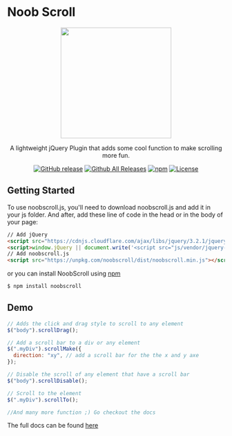 # Noob Scroll
  <center><img src="https://rawgit.com/arguiot/NoobScroll/master/docs/img/noobscroll-logo.svg" width="256">

A lightweight jQuery Plugin that adds some cool function to make scrolling more fun.

[![GitHub release](https://img.shields.io/github/release/arguiot/NoobScroll.svg)](https://github.com/arguiot/NoobScroll/releases)
[![Github All Releases](https://img.shields.io/github/downloads/arguiot/NoobScroll/total.svg)](https://github.com/arguiot/NoobScroll/)
[![npm](https://img.shields.io/npm/dt/noobscroll.svg)](https://www.npmjs.com/package/noobscroll)
[![License](https://img.shields.io/github/license/arguiot/NoobScroll.svg)](LICENSE)
  

</center>

## Getting Started

To use noobscroll.js, you'll need to download noobscroll.js and add it in your js folder. And after, add these line of code in the head or in the body of your page:
```html
// Add jQuery
<script src="https://cdnjs.cloudflare.com/ajax/libs/jquery/3.2.1/jquery.min.js"></script>
<script>window.jQuery || document.write('<script src="js/vendor/jquery-3.2.1.min.js"><\/script>')</script>
// Add noobscroll.js
<script src="https://unpkg.com/noobscroll/dist/noobscroll.min.js"></script>
```
or you can install NoobScroll using [npm](https://npmjs.com/package/noobscroll)
```bash
$ npm install noobscroll
```

## Demo

```javascript
// Adds the click and drag style to scroll to any element
$("body").scrollDrag();

// Add a scroll bar to a div or any element
$(".myDiv").scrollMake({
  direction: "xy", // add a scroll bar for the the x and y axe
});

// Disable the scroll of any element that have a scroll bar
$("body").scrollDisable();

// Scroll to the element
$(".myDiv").scrollTo();

//And many more function ;) Go checkout the docs
```

The full docs can be found [here](https://github.com/arguiot/noobscroll/wiki)
